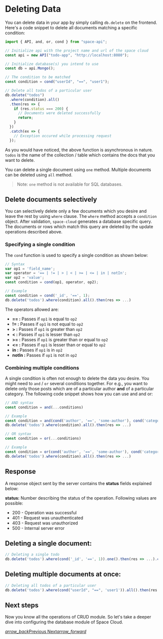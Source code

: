 # Deleting Data

You can delete data in your app by simply calling `db.delete` on the frontend. Here's a code snippet to delete all documents matching a specific condition:

```js
import { API, and, or, cond } from "space-api";

// Initialize api with the project name and url of the space cloud
const api = new API("todo-app", "http://localhost:8080");

// Initialize database(s) you intend to use
const db = api.Mongo();

// The condition to be matched
const condition = cond("userId", "==", "user1");

// Delete all todos of a particular user
db.delete("todos")
  .where(condition).all()
  .then(res => {
    if (res.status === 200) {
      // Documents were deleted successfully
      return;
    }
  })
  .catch(ex => {
    // Exception occured while processing request
  });
```

As you would have noticed, the above function is asynchronous in nature. `todos` is the name of the collection / table which contains the docs that you want to delete.

You can delete a single document using `one` method. Multiple documents can be deleted using `all` method.

> Note: `one` method is not available for SQL databases.

## Delete documents selectively

You can selectively delete only a few documents which you desire and leave the rest by using `where` clause. The `where` method accepts a `condition` object. After validation, `space-cloud` generates a database specific query. The documents or rows which match this query are deleted by the update operations described above.

### Specifying a single condition

The `cond` function is used to specify a single condition as shown below:

```js
// Syntax
var op1 = 'field_name';
var operator = '== | != | > | < | >= | <= | in | notIn';
var op2 = 'value';
const condition = cond(op1, operator, op2);

// Example
const condition = cond('_id', '==', 1);
db.delete('todos').where(condition).all().then(res => ...)
```

The operators allowed are:

- **== :** Passes if `op1` is equal to `op2`
- **!= :** Passes if `op1` is not equal to `op2`
- **> :** Passes if `op1` is greater than `op2`
- **< :** Passes if `op1` is lesser than `op2`
- **>= :** Passes if `op1` is greater than or equal to `op2`
- **<= :** Passes if `op1` is lesser than or equal to `op2`
- **in :** Passes if `op1` is in `op2`
- **notIn :** Passes if `op1` is not in `op2`

### Combining multiple conditions

A single condition is often not enough to delete the data you desire. You might need to `and` / `or` several conditions together. For e.g., you want to delete only those posts which are of a particular author **and** of a particular category. The following code snippet shows how you can use and and or:

```js
// AND syntax
const condition = and(...conditions)

// Example
const condition = and(cond('author', '==', 'some-author'), cond('category', '==', 'some-category'));
db.delete('todos').where(condition).all().then(res => ...)

// OR syntax
const condition = or(...conditions)

// Example
const condition = or(cond('author', '==', 'some-author'), cond('category', '==', 'some-category'));
db.delete('todos').where(condition).all().then(res => ...)
```

## Response

A response object sent by the server contains the **status** fields explained below:

**status:** Number describing the status of the operation. Following values are possible:

- 200 - Operation was successful
- 401 - Request was unauthenticated
- 403 - Request was unauthorized
- 500 - Internal server error

## Deleting a single document:

```js
// Deleting a single todo
db.delete('todos').where(cond('_id', '==', 1)).one().then(res => ...).catch(ex => ...);
```

## Deleting multiple documents at once:

```js
// Deleting all todos of a particular user
db.delete('todos').where(cond("userId", "==", 'user1')).all().then(res => ...).catch(ex => ...);
```

## Next steps

Now you know all the operations of CRUD module. So let's take a deeper dive into configuring the database module of Space Cloud.

<div class="btns-wrapper">
  <a href="/docs/database/update" class="waves-effect waves-light btn primary-btn-border btn-small">
    <i class="material-icons btn-with-icon">arrow_back</i>Previous
  </a>
  <a href="/docs/database/config" class="waves-effect waves-light btn primary-btn-fill btn-small">
    Next<i class="material-icons btn-with-icon">arrow_forward</i>
  </a>
</div>
